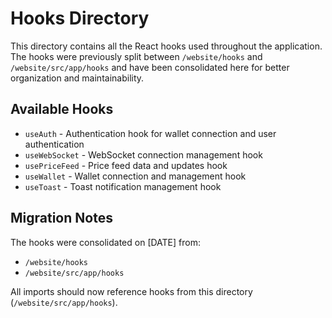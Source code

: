 # Hooks Directory

This directory contains all the React hooks used throughout the application. The hooks were previously split between `/website/hooks` and `/website/src/app/hooks` and have been consolidated here for better organization and maintainability.

## Available Hooks

- `useAuth` - Authentication hook for wallet connection and user authentication
- `useWebSocket` - WebSocket connection management hook
- `usePriceFeed` - Price feed data and updates hook
- `useWallet` - Wallet connection and management hook
- `useToast` - Toast notification management hook

## Migration Notes

The hooks were consolidated on [DATE] from:
- `/website/hooks`
- `/website/src/app/hooks`

All imports should now reference hooks from this directory (`/website/src/app/hooks`).